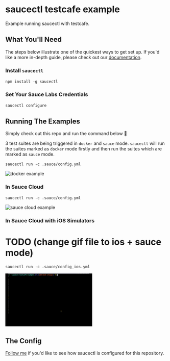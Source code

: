 # saucectl testcafe example

Example running saucectl with testcafe.

## What You'll Need

The steps below illustrate one of the quickest ways to get set up. If you'd like a more in-depth guide, please check out
our [documentation](https://docs.saucelabs.com/testrunner-toolkit/installation).

### Install `saucectl`

```shell
npm install -g saucectl
```

### Set Your Sauce Labs Credentials

```shell
saucectl configure
```

## Running The Examples

Simply check out this repo and run the command below :rocket:

3 test suites are being triggered in `docker` and `sauce` mode. `saucectl` will run the suites marked as `docker` mode firstly and then run the suites which are marked as `sauce` mode.

```shell
saucectl run -c .sauce/config.yml
```

![docker example](assets/docker_example.gif)

### In Sauce Cloud

```shell
saucectl run -c .sauce/config.yml
```

![sauce cloud example](assets/sauce_cloud_example.gif)

### In Sauce Cloud with iOS Simulators
# TODO (change gif file to ios + sauce mode)

```shell
saucectl run -c .sauce/config_ios.yml
```

![running example](assets/testcafe-example.gif)

## The Config

[Follow me](.sauce/config.yml) if you'd like to see how saucectl is configured for this repository. 
